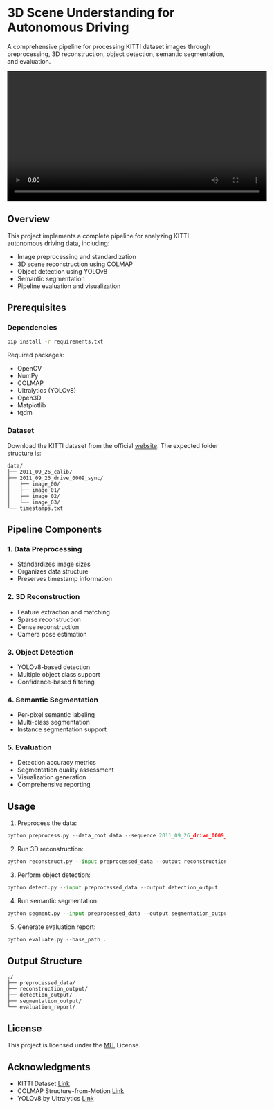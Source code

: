 # 3D Scene Understanding for Autonomous Driving

A comprehensive pipeline for processing KITTI dataset images through preprocessing, 3D reconstruction, object detection, semantic segmentation, and evaluation.

<video width="600" controls>
  <source src="visualization_output/sequence_visualization.mp4" type="video/mp4">
  Your browser does not support the video tag.
</video>

## Overview

This project implements a complete pipeline for analyzing KITTI autonomous driving data, including:
- Image preprocessing and standardization
- 3D scene reconstruction using COLMAP
- Object detection using YOLOv8
- Semantic segmentation
- Pipeline evaluation and visualization

## Prerequisites

### Dependencies
```bash
pip install -r requirements.txt
```

Required packages:
- OpenCV
- NumPy
- COLMAP
- Ultralytics (YOLOv8)
- Open3D
- Matplotlib
- tqdm

### Dataset
Download the KITTI dataset from the official [website](https://www.cvlibs.net/datasets/kitti/raw_data.php). The expected folder structure is:
```
data/
├── 2011_09_26_calib/
├── 2011_09_26_drive_0009_sync/
│   ├── image_00/
│   ├── image_01/
│   ├── image_02/
│   └── image_03/
└── timestamps.txt
```

## Pipeline Components

### 1. Data Preprocessing
- Standardizes image sizes
- Organizes data structure
- Preserves timestamp information

### 2. 3D Reconstruction
- Feature extraction and matching
- Sparse reconstruction
- Dense reconstruction
- Camera pose estimation

### 3. Object Detection
- YOLOv8-based detection
- Multiple object class support
- Confidence-based filtering

### 4. Semantic Segmentation
- Per-pixel semantic labeling
- Multi-class segmentation
- Instance segmentation support

### 5. Evaluation
- Detection accuracy metrics
- Segmentation quality assessment
- Visualization generation
- Comprehensive reporting

## Usage

1. Preprocess the data:
```python
python preprocess.py --data_root data --sequence 2011_09_26_drive_0009_sync
```

2. Run 3D reconstruction:
```python
python reconstruct.py --input preprocessed_data --output reconstruction_output
```

3. Perform object detection:
```python
python detect.py --input preprocessed_data --output detection_output
```

4. Run semantic segmentation:
```python
python segment.py --input preprocessed_data --output segmentation_output
```

5. Generate evaluation report:
```python
python evaluate.py --base_path .
```

## Output Structure
```
./
├── preprocessed_data/
├── reconstruction_output/
├── detection_output/
├── segmentation_output/
└── evaluation_report/
```

## License
This project is licensed under the [MIT](https://github.com/NiharP31/SFM/blob/main/LICENSE) License.

## Acknowledgments
- KITTI Dataset [Link](https://www.cvlibs.net/datasets/kitti/user_login.php)
- COLMAP Structure-from-Motion [Link](https://demuc.de/colmap/)
- YOLOv8 by Ultralytics [Link](https://docs.ultralytics.com/models/yolov8/)
